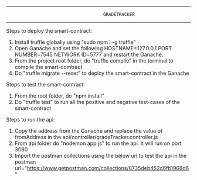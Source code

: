 ************************************************************************************************************
                                         GRADETRACKER
************************************************************************************************************

Steps to deploy the smart-contract:

1. Install truffle globally using "sudo npm i -g truffle"
2. Open Ganache and set the following
    HOSTNAME=127.0.0.1
    PORT NUMBER=7545
    NETWORK ID=5777
and restart the Ganache. 
3. From the project root folder, do "truffle complie" in the terminal to compile the smart-comtract
4. Do "truffle migrate --reset" to deploy the smart-contract in the Ganache


Steps to test the smart-contract:

1. From the root folder, do "npm install"
2. Do "truffle test" to run all the positive and negative test-cases of the smart-contract


Steps to run the api:

1. Copy the address from the Ganache and replace the value of fromAddress in the api/controller/gradeTracker.controller.js
2. From api folder do "nodemon app.js" to run the api. It will run on port 3090
3. Import the postman collections using the below url to test the api in the postman
    url="https://www.getpostman.com/collections/8735deb452d6fb1968d6"
